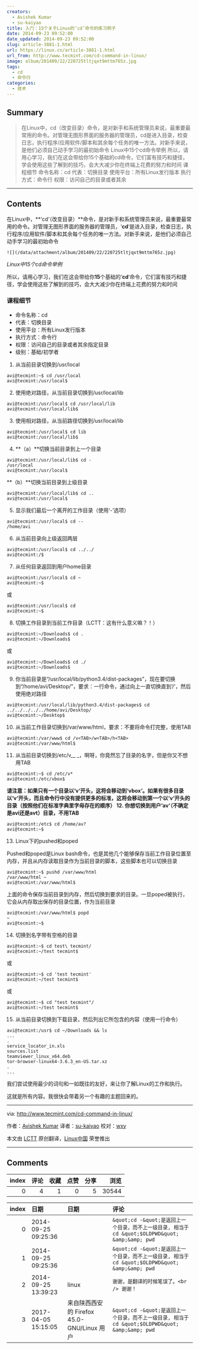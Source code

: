```yaml
---
creators:
  - Avishek Kumar
  - su-kaiyao
title: 入门：15个关于Linux的‘cd’命令的练习例子
date: 2014-09-23 09:52:00
date_updated: 2014-09-23 09:52:00
slug: article-3881-1.html
url: https://linux.cn/article-3881-1.html
url_from: http://www.tecmint.com/cd-command-in-linux/
image: album/201409/22/220725tltjqxt9mttm765z.jpg
tags:
  - cd
  - 命令行
categories:
  - 技术
---
```


## Summary

> 在Linux中，cd（改变目录）命令，是对新手和系统管理员来说，最重要最常用的命令。对管理无图形界面的服务器的管理员，cd是进入目录，检查日志，执行程序/应用软件/脚本和其余每个任务的唯一方法。对新手来说，是他们必须自己动手学习的最初始命令  Linux中15个cd命令举例 所以，请用心学习，我们在这会带给你15个基础的cd命令，它们富有技巧和捷径，学会使用这些了解到的技巧，会大大减少你在终端上花费的努力和时间 课程细节  命令名称：cd 代表：切换目录 使用平台：所有Linux发行版本 执行方式：命令行 权限：访问自己的目录或者其余

***

<!-- more -->

## Contents

在Linux中，**‘cd‘（改变目录）**命令，是对新手和系统管理员来说，最重要最常用的命令。对管理无图形界面的服务器的管理员，‘**cd**‘是进入目录，检查日志，执行程序/应用软件/脚本和其余每个任务的唯一方法。对新手来说，是他们必须自己动手学习的最初始命令

`![](/data/attachment/album/201409/22/220725tltjqxt9mttm765z.jpg)`

*Linux中15个cd命令举例*

所以，请用心学习，我们在这会带给你**15**个基础的‘**cd**‘命令，它们富有技巧和捷径，学会使用这些了解到的技巧，会大大减少你在终端上花费的努力和时间

### 课程细节

* 命令名称：cd
* 代表：切换目录
* 使用平台：所有Linux发行版本
* 执行方式：命令行
* 权限：访问自己的目录或者其余指定目录
* 级别：基础/初学者

1. 从当前目录切换到/usr/local

```shell
avi@tecmint:~$ cd /usr/local
avi@tecmint:/usr/local$
```
2. 使用绝对路径，从当前目录切换到/usr/local/lib

```shell
avi@tecmint:/usr/local$ cd /usr/local/lib
avi@tecmint:/usr/local/lib$
```
3. 使用相对路径，从当前路径切换到/usr/local/lib

```shell
avi@tecmint:/usr/local$ cd lib
avi@tecmint:/usr/local/lib$
```
4. **（a）**切换当前目录到上一个目录

```shell
avi@tecmint:/usr/local/lib$ cd -
/usr/local
avi@tecmint:/usr/local$
```

**（b）**切换当前目录到上级目录

```shell
avi@tecmint:/usr/local/lib$ cd ..
avi@tecmint:/usr/local$
```
5. 显示我们最后一个离开的工作目录（使用‘-’选项）

```shell
avi@tecmint:/usr/local$ cd --
/home/avi
```
6. 从当前目录向上级返回两层

```shell
avi@tecmint:/usr/local$ cd ../../
avi@tecmint:/$
```
7. 从任何目录返回到用户home目录

```shell
avi@tecmint:/usr/local$ cd ~
avi@tecmint:~$
```

或

```shell
avi@tecmint:/usr/local$ cd
avi@tecmint:~$
```
8. 切换工作目录到当前工作目录（LCTT：这有什么意义嘛？！）

```shell
avi@tecmint:~/Downloads$ cd .
avi@tecmint:~/Downloads$
```

或

```shell
avi@tecmint:~/Downloads$ cd ./
avi@tecmint:~/Downloads$
```
9. 你当前目录是“/usr/local/lib/python3.4/dist-packages”，现在要切换到“/home/avi/Desktop/”，要求：一行命令，通过向上一直切换直到‘/’，然后使用绝对路径

```shell
avi@tecmint:/usr/local/lib/python3.4/dist-packages$ cd ../../../../../home/avi/Desktop/
avi@tecmint:~/Desktop$
```
10. 从当前工作目录切换到/var/www/html，要求：不要将命令打完整，使用TAB

```shell
avi@tecmint:/var/www$ cd /v<TAB>/w<TAB>/h<TAB>
avi@tecmint:/var/www/html$
```
11. 从当前目录切换到/etc/v\_\_ \_，啊呀，你竟然忘了目录的名字，但是你又不想用TAB

```shell
avi@tecmint:~$ cd /etc/v*
avi@tecmint:/etc/vbox$
```

**请注意：**如果只有一个目录以‘**v**‘开头，这将会移动到‘**vbox**‘。如果有很多目录以‘**v**‘开头，而且命令行中没有提供更多的标准，这将会移动到第一个以‘**v**‘开头的目录（按照他们在标准字典里字母存在的顺序）
12. 你想切换到用户‘**av**‘（不确定是avi还是avt）目录，不用**TAB**

```shell
avi@tecmint:/etc$ cd /home/av?
avi@tecmint:~$
```
13. Linux下的pushed和poped

Pushed和poped是Linux bash命令，也是其他几个能够保存当前工作目录位置至内存，并且从内存读取目录作为当前目录的脚本，这些脚本也可以切换目录

```shell
avi@tecmint:~$ pushd /var/www/html
/var/www/html ~
avi@tecmint:/var/www/html$ 
```

上面的命令保存当前目录到内存，然后切换到要求的目录。一旦poped被执行，它会从内存取出保存的目录位置，作为当前目录

```shell
avi@tecmint:/var/www/html$ popd
~
avi@tecmint:~$
```
14. 切换到名字带有空格的目录

```shell
avi@tecmint:~$ cd test\ tecmint/
avi@tecmint:~/test tecmint$
```

或

```shell
avi@tecmint:~$ cd 'test tecmint'
avi@tecmint:~/test tecmint$
```

或

```shell
avi@tecmint:~$ cd "test tecmint"/
avi@tecmint:~/test tecmint$
```
15. 从当前目录切换到下载目录，然后列出它所包含的内容（使用一行命令）

```shell
avi@tecmint:/usr$ cd ~/Downloads && ls
...
.
service_locator_in.xls
sources.list
teamviewer_linux_x64.deb
tor-browser-linux64-3.6.3_en-US.tar.xz
.
...
```

我们尝试使用最少的词句和一如既往的友好，来让你了解Linux的工作和执行。

这就是所有内容。我很快会带着另一个有趣的主题回来的。

---

via: <http://www.tecmint.com/cd-command-in-linux/>

作者：[Avishek Kumar](http://www.tecmint.com/author/avishek/) 译者：[su-kaiyao](https://github.com/su-kaiyao) 校对：[wxy](https://github.com/wxy)

本文由 [LCTT](https://github.com/LCTT/TranslateProject) 原创翻译，[Linux中国](https://linux.cn/) 荣誉推出

***

## Comments


|   index |   评论 |   收藏 |   点赞 |   分享 |   浏览 |
|--------:|-------:|-------:|-------:|-------:|-------:|
|       0 |      4 |      1 |      0 |      5 |  30544 |

|   index | 日期                | 日期                                       | 评论                                                                                            |
|--------:|:--------------------|:-------------------------------------------|:------------------------------------------------------------------------------------------------|
|       0 | 2014-09-25 09:25:36 |                                            | `&quot;cd -&quot;是返回上一个目录，而不上一级目录, 相当于cd &quot;$OLDPWD&quot; &amp;&amp; pwd` |
|       1 | 2014-09-25 09:25:36 |                                            | `&quot;cd -&quot;是返回上一个目录，而不上一级目录, 相当于cd &quot;$OLDPWD&quot; &amp;&amp; pwd` |
|       2 | 2014-09-25 13:39:23 | linux                                      | `谢谢，是翻译的时候笔误了。<br /> 谢谢！`                                                       |
|       3 | 2017-04-05 15:15:05 | 来自陕西西安的 Firefox 45.0-GNU/Linux 用户 | `&quot;cd -&quot;是返回上一个目录，而不上一级目录, 相当于cd &quot;$OLDPWD&quot; &amp;&amp; pwd` |
